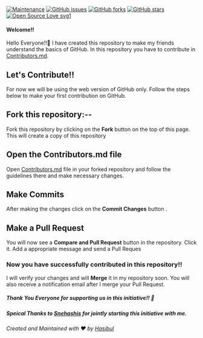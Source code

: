[![Maintenance](https://img.shields.io/badge/Maintained%3F-yes-green.svg)](https://github.com/starhasibul/test/graphs/commit-activity)
[![GitHub issues](https://img.shields.io/github/issues/starhasibul/test)](https://github.com/starhasibul/test/issues)
[![GitHub forks](https://img.shields.io/github/forks/starhasibul/test?style=social)](https://github.com/starhasibul/test/network) 
[![GitHub stars](https://img.shields.io/github/stars/starhasibul/test?style=social)](https://github.com/starhasibul/test/stargazers) 
[![Open Source Love svg1](https://badges.frapsoft.com/os/v1/open-source.svg?v=103)](https://github.com/ellerbrock/open-source-badges/)

#### Welcome!!
Hello Everyone!!:wave:
I have created this repository to make my friends understand the basics of GitHub.
In this repository you have to contribute in [Contributors.md](Contributors.md).

## Let's Contribute!!
For now we will be using the web version of GitHub only.
Follow the steps below to make your first contribution on GitHub.

## Fork this repository:--
Fork this repository by clicking on the **Fork** 
button on the top of this page.
This will create a copy of this repository


## Open the Contributors.md file 
Open [Contributors.md](Contributors.md) file in your forked repository and follow the guidelines there and make necessary changes.

## Make Commits
After making the changes click on the **Commit Changes** button .

## Make a Pull Request
You will now see a **Compare and Pull Request** button in the repository.
Click it. Add a appropriate message and send a Pull Reques

### Now you have successfully contributed in this repository!!
I will verify your changes and will **Merge** it in my repository soon.
You will also receive a notification email after I merge your Pull Request.

##### Thank You Everyone for supporting us in this initiative!! :sparkling_heart:

##### Speical Thanks to [Snehashis](https://github.com/snehashis365) for jointly starting this initiative with me.

*Created and Maintained with :heart: by [Hasibul](https://twitter.com/starhasibul)*
